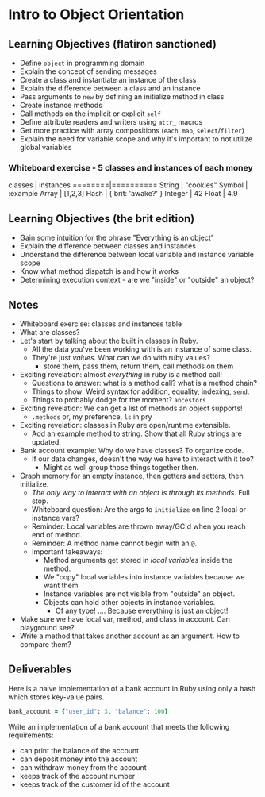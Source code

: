 # Intro to Object Orientation

## Learning Objectives (flatiron sanctioned)

* Define `object` in programming domain
* Explain the concept of sending messages
* Create a class and instantiate an instance of the class
* Explain the difference between a class and an instance
* Pass arguments to `new` by defining an initialize method in class
* Create instance methods
* Call methods on the implicit or explicit `self`
* Define attribute readers and writers using `attr_` macros
* Get more practice with array compositions (`each`, `map`, `select`/`filter`)
* Explain the need for variable scope and why it's important to not utilize global variables





### Whiteboard exercise - 5 classes and instances of each money

classes | instances
========|==========
String  | "cookies"
Symbol  | :example
Array   | [1,2,3]
Hash    | { brit: 'awake?' }
Integer | 42
Float   | 4.9



## Learning Objectives (the brit edition)

* Gain some intuition for the phrase "Everything is an object"
* Explain the difference between classes and instances
* Understand the difference between local variable and instance variable scope
* Know what method dispatch is and how it works
* Determining execution context - are we "inside" or "outside" an object?

## Notes

- Whiteboard exercise: classes and instances table
- What are classes?
- Let's start by talking about the built in classes in Ruby.
  * All the data you've been working with is an instance of some class.
  * They're just _values_. What can we do with ruby values?
    * store them, pass them, return them, call methods on them
- Exciting revelation: almost _everything_ in ruby is a method call!
  * Questions to answer: what is a method call? what is a method chain?
  * Things to show: Weird syntax for addition, equality, indexing, `send`.
  * Things to probably dodge for the moment? `ancestors`
- Exciting revelation: We can get a list of methods an object supports!
    * `.methods` or,  my preference, `ls` in pry
- Exciting revelation: classes in Ruby are open/runtime extensible.
  * Add an example method to string. Show that all Ruby strings are updated.
- Bank account example: Why do we have classes? To organize code.
  - If our data changes, doesn't the way we have to interact with it too?
    * Might as well group those things together then.
- Graph memory for an empty instance, then getters and setters, then initialize.
  * _The only way to interact with an object is through its methods_. Full stop.
  * Whiteboard question: Are the args to `initialize` on line 2 local or instance vars?
  * Reminder: Local variables are thrown away/GC'd when you reach end of method.
  * Reminder: A method name cannot begin with an `@`.
  * Important takeaways:
    * Method arguments get stored in _local variables_ inside the method.
    * We "copy" local variables into instance variables because we want them
    * Instance variables are not visible from "outside" an object.
    * Objects can hold other objects in instance variables.
      * Of any type! .... Because everything is just an object!
- Make sure we have local var, method, and class in account. Can playground see?
- Write a method that takes another account as an argument. How to compare them?

## Deliverables

Here is a naive implementation of a bank account in Ruby using only a hash which stores key-value pairs.

```ruby
bank_account = {"user_id": 3, "balance": 100}
```

Write an implementation of a bank account that meets the following requirements:

* can print the balance of the account
* can deposit money into the account
* can withdraw money from the account
* keeps track of the account number
* keeps track of the customer id of the account
